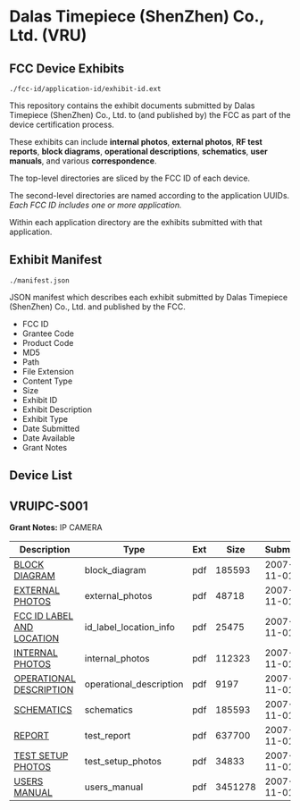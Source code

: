 # Dalas Timepiece (ShenZhen) Co., Ltd. (VRU)
## FCC Device Exhibits

```
./fcc-id/application-id/exhibit-id.ext
```

This repository contains the exhibit documents submitted by Dalas Timepiece (ShenZhen) Co., Ltd. to (and published by) the FCC as part of the device certification process.

These exhibits can include **internal photos**, **external photos**, **RF test reports**, **block diagrams**, **operational descriptions**, **schematics**, **user manuals**, and various **correspondence**.

The top-level directories are sliced by the FCC ID of each device.

The second-level directories are named according to the application UUIDs. *Each FCC ID includes one or more application.*

Within each application directory are the exhibits submitted with that application. 

## Exhibit Manifest

```
./manifest.json
```

JSON manifest which describes each exhibit submitted by Dalas Timepiece (ShenZhen) Co., Ltd. and published by the FCC.

- FCC ID
- Grantee Code
- Product Code
- MD5
- Path
- File Extension
- Content Type
- Size
- Exhibit ID
- Exhibit Description
- Exhibit Type
- Date Submitted
- Date Available
- Grant Notes

## Device List
## VRUIPC-S001
**Grant Notes:** IP CAMERA

| Description | Type | Ext | Size | Submitted | Available |
| ----------- | ---- | --- | ---- | --------- | --------- |
| [BLOCK DIAGRAM](VRUIPC-S001/baf62f66881b6c90e33899036b82c73c/862883.pdf) | block_diagram | pdf | 185593 | 2007-11-01 | 2007-11-01 |
| [EXTERNAL PHOTOS](VRUIPC-S001/baf62f66881b6c90e33899036b82c73c/862888.pdf) | external_photos | pdf | 48718 | 2007-11-01 | 2007-11-01 |
| [FCC ID LABEL AND LOCATION](VRUIPC-S001/baf62f66881b6c90e33899036b82c73c/862884.pdf) | id_label_location_info | pdf | 25475 | 2007-11-01 | 2007-11-01 |
| [INTERNAL PHOTOS](VRUIPC-S001/baf62f66881b6c90e33899036b82c73c/862890.pdf) | internal_photos | pdf | 112323 | 2007-11-01 | 2007-11-01 |
| [OPERATIONAL DESCRIPTION](VRUIPC-S001/baf62f66881b6c90e33899036b82c73c/862887.pdf) | operational_description | pdf | 9197 | 2007-11-01 | 2007-11-01 |
| [SCHEMATICS](VRUIPC-S001/baf62f66881b6c90e33899036b82c73c/862883.pdf) | schematics | pdf | 185593 | 2007-11-01 | 2007-11-01 |
| [REPORT](VRUIPC-S001/baf62f66881b6c90e33899036b82c73c/862889.pdf) | test_report | pdf | 637700 | 2007-11-01 | 2007-11-01 |
| [TEST SETUP PHOTOS](VRUIPC-S001/baf62f66881b6c90e33899036b82c73c/862891.pdf) | test_setup_photos | pdf | 34833 | 2007-11-01 | 2007-11-01 |
| [USERS MANUAL](VRUIPC-S001/baf62f66881b6c90e33899036b82c73c/862886.pdf) | users_manual | pdf | 3451278 | 2007-11-01 | 2007-11-01 |
